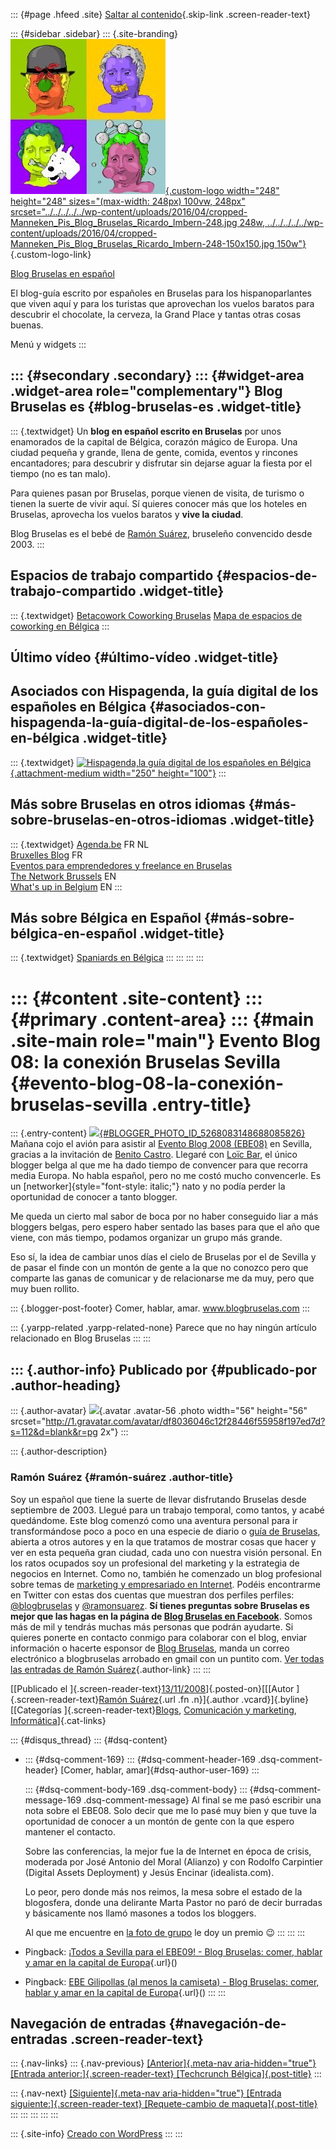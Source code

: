 ::: {#page .hfeed .site}
[Saltar al
contenido](../../../../../index.html?p=173#content){.skip-link
.screen-reader-text}

::: {#sidebar .sidebar}
::: {.site-branding}
[![](../../../../../wp-content/uploads/2016/04/cropped-Manneken_Pis_Blog_Bruselas_Ricardo_Imbern-248.jpg){.custom-logo
width="248" height="248" sizes="(max-width: 248px) 100vw, 248px"
srcset="../../../../../wp-content/uploads/2016/04/cropped-Manneken_Pis_Blog_Bruselas_Ricardo_Imbern-248.jpg 248w, ../../../../../wp-content/uploads/2016/04/cropped-Manneken_Pis_Blog_Bruselas_Ricardo_Imbern-248-150x150.jpg 150w"}](../../../../../index.html){.custom-logo-link}

[Blog Bruselas en español](../../../../../index.html)

El blog-guía escrito por españoles en Bruselas para los hispanoparlantes
que viven aquí y para los turistas que aprovechan los vuelos baratos
para descubrir el chocolate, la cerveza, la Grand Place y tantas otras
cosas buenas.

Menú y widgets
:::

::: {#secondary .secondary}
::: {#widget-area .widget-area role="complementary"}
Blog Bruselas es {#blog-bruselas-es .widget-title}
----------------

::: {.textwidget}
Un **blog en español escrito en Bruselas** por unos enamorados de la
capital de Bélgica, corazón mágico de Europa. Una ciudad pequeña y
grande, llena de gente, comida, eventos y rincones encantadores; para
descubrir y disfrutar sin dejarse aguar la fiesta por el tiempo (no es
tan malo).

Para quienes pasan por Bruselas, porque vienen de visita, de turismo o
tienen la suerte de vivir aquí. Sí quieres conocer más que los hoteles
en Bruselas, aprovecha los vuelos baratos y **vive la ciudad**.

Blog Bruselas es el bebé de [Ramón Suárez](http://www.ramonsuarez.com),
bruseleño convencido desde 2003.
:::

Espacios de trabajo compartido {#espacios-de-trabajo-compartido .widget-title}
------------------------------

::: {.textwidget}
[Betacowork Coworking Bruselas](http://www.betacowork.com) [Mapa de
espacios de coworking en Bélgica](http://coworkingbelgium.com)
:::

Último vídeo {#último-vídeo .widget-title}
------------

Asociados con Hispagenda, la guía digital de los españoles en Bélgica {#asociados-con-hispagenda-la-guía-digital-de-los-españoles-en-bélgica .widget-title}
---------------------------------------------------------------------

::: {.textwidget}
[![Hispagenda,la guía digital de los españoles en
Bélgica](../../../../../wp-content/uploads/2010/04/Hispagenda-250px.gif "Hispagenda, la guía digital de los españoles en Bélgica"){.attachment-medium
width="250" height="100"}](http://www.hispagenda.com)
:::

Más sobre Bruselas en otros idiomas {#más-sobre-bruselas-en-otros-idiomas .widget-title}
-----------------------------------

::: {.textwidget}
[Agenda.be](http://www.agenda.be) FR NL\
[Bruxelles Blog](http://www.bxlblog.be/) FR\
[Eventos para emprendedores y freelance en
Bruselas](http://www.betacowork.com/events/)\
[The Network
Brussels](http://groups.yahoo.com/group/TheNetworkBrussels/) EN\
[What\'s up in Belgium](http://www.whatsupin.be/) EN
:::

Más sobre Bélgica en Español {#más-sobre-bélgica-en-español .widget-title}
----------------------------

::: {.textwidget}
[Spaniards en Bélgica](http://www.spaniards.es/paises/belgica)
:::
:::
:::
:::

::: {#content .site-content}
::: {#primary .content-area}
::: {#main .site-main role="main"}
Evento Blog 08: la conexión Bruselas Sevilla {#evento-blog-08-la-conexión-bruselas-sevilla .entry-title}
============================================

::: {.entry-content}
[![](http://2.bp.blogspot.com/_m9ESRqvSnjc/SRv9tlTGU0I/AAAAAAAABzo/GS-xG_sOLUo/s200/banner.png){#BLOGGER_PHOTO_ID_5268083148688085826}](http://2.bp.blogspot.com/_m9ESRqvSnjc/SRv9tlTGU0I/AAAAAAAABzo/GS-xG_sOLUo/s1600-h/banner.png)\
Mañana cojo el avión para asistir al [Evento Blog 2008
(EBE08)](http://www.eventoblog.com/) en Sevilla, gracias a la invitación
de [Benito Castro](http://comucor.blogspot.com/). Llegaré con [Loïc
Bar](http://www.loicbar.com/), el único blogger belga al que me ha dado
tiempo de convencer para que recorra media Europa. No habla español,
pero no me costó mucho convencerle. Es un
[networker]{style="font-style: italic;"} nato y no podía perder la
oportunidad de conocer a tanto blogger.

Me queda un cierto mal sabor de boca por no haber conseguido liar a más
bloggers belgas, pero espero haber sentado las bases para que el año que
viene, con más tiempo, podamos organizar un grupo más grande.

Eso sí, la idea de cambiar unos días el cielo de Bruselas por el de
Sevilla y de pasar el finde con un montón de gente a la que no conozco
pero que comparte las ganas de comunicar y de relacionarse me da muy,
pero que muy buen rollito.

::: {.blogger-post-footer}
Comer, hablar, amar. www.blogbruselas.com
:::

::: {.yarpp-related .yarpp-related-none}
Parece que no hay ningún artículo relacionado en Blog Bruselas
:::
:::

::: {.author-info}
Publicado por {#publicado-por .author-heading}
-------------

::: {.author-avatar}
![](http://1.gravatar.com/avatar/df8036046c12f28446f55958f197ed7d?s=56&d=blank&r=pg){.avatar
.avatar-56 .photo width="56" height="56"
srcset="http://1.gravatar.com/avatar/df8036046c12f28446f55958f197ed7d?s=112&d=blank&r=pg 2x"}
:::

::: {.author-description}
### Ramón Suárez {#ramón-suárez .author-title}

Soy un español que tiene la suerte de llevar disfrutando Bruselas desde
septiembre de 2003. Llegué para un trabajo temporal, como tantos, y
acabé quedándome. Este blog comenzó como una aventura personal para ir
transformándose poco a poco en una especie de diario o [guía de
Bruselas](../../../../../index.html), abierta a otros autores y en la
que tratamos de mostrar cosas que hacer y ver en esta pequeña gran
ciudad, cada uno con nuestra visión personal. En los ratos ocupados soy
un profesional del marketing y la estrategia de negocios en Internet.
Como no, también he comenzado un blog profesional sobre temas de
[marketing y empresariado en Internet](http://ramonsuarez.com). Podéis
encontrarme en Twitter con estas dos cuentas que muestran dos perfiles
perfiles: [\@blogbruselas](http://twitter.com/blogbruselas) y
[\@ramonsuarez](http://twitter.com/ramonsuarez). **Sí tienes preguntas
sobre Bruselas es mejor que las hagas en la página de [Blog Bruselas en
Facebook](http://www.facebook.com/blogbruselas)**. Somos más de mil y
tendrás muchas más personas que podrán ayudarte. Si quieres ponerte en
contacto conmigo para colaborar con el blog, enviar información o
hacerte esponsor de [Blog Bruselas](../../../../../index.html), manda un
correo electrónico a blogbruselas arrobado en gmail con un puntito com.
[Ver todas las entradas de Ramón
Suárez](../../../../2010/04/30/index.html?author=2){.author-link}
:::
:::

[[Publicado el
]{.screen-reader-text}[13/11/2008](../../../../../index.html?p=173)]{.posted-on}[[[Autor
]{.screen-reader-text}[Ramón
Suárez](../../../../2010/04/30/index.html?author=2){.url .fn
.n}]{.author .vcard}]{.byline}[[Categorías
]{.screen-reader-text}[Blogs](../../../../category/blogs/index.html),
[Comunicación y
marketing](../../../../category/comunicacion-y-marketing/index.html),
[Informática](../../../../category/informatica/index.html)]{.cat-links}

::: {#disqus_thread}
::: {#dsq-content}
-   ::: {#dsq-comment-169}
    ::: {#dsq-comment-header-169 .dsq-comment-header}
    [Comer, hablar, amar]{#dsq-author-user-169}
    :::

    ::: {#dsq-comment-body-169 .dsq-comment-body}
    ::: {#dsq-comment-message-169 .dsq-comment-message}
    Al final se me pasó escribir una nota sobre el EBE08. Solo decir que
    me lo pasé muy bien y que tuve la oportunidad de conocer a un montón
    de gente con la que espero mantener el contacto.

    Sobre las conferencias, la mejor fue la de Internet en época de
    crisis, moderada por José Antonio del Moral (Alianzo) y con Rodolfo
    Carpintier (Digital Assets Deployment) y Jesús Encinar
    (idealista.com).

    Lo peor, pero donde más nos reimos, la mesa sobre el estado de la
    blogosfera, donde una delirante Marta Pastor no paró de decir
    burradas y básicamente nos llamó masones a todos los bloggers.

    Al que me encuentre en [la foto de
    grupo](http://www.flickr.com/photos/victoriano/3034929064/sizes/l/in/photostream/)
    le doy un premio 😉
    :::
    :::
    :::

-   Pingback: [¡Todos a Sevilla para el EBE09! - Blog Bruselas: comer,
    hablar y amar en la capital de
    Europa](http://www.blogbruselas.com/2009/09/todos-a-sevilla-para-el-ebe09.html){.url}()

-   Pingback: [EBE Gilipollas (al menos la camiseta) - Blog Bruselas:
    comer, hablar y amar en la capital de
    Europa](http://www.blogbruselas.com/2009/10/ebe-gilipollas-al-menos-la-camiseta.html){.url}()
:::
:::

Navegación de entradas {#navegación-de-entradas .screen-reader-text}
----------------------

::: {.nav-links}
::: {.nav-previous}
[[Anterior]{.meta-nav aria-hidden="true"} [Entrada
anterior:]{.screen-reader-text} [Techcrunch
Bélgica]{.post-title}](../../../../../index.html?p=172)
:::

::: {.nav-next}
[[Siguiente]{.meta-nav aria-hidden="true"} [Entrada
siguiente:]{.screen-reader-text} [Requete-cambio de
maqueta]{.post-title}](../../../../../index.html?p=174)
:::
:::
:::
:::
:::

::: {.site-info}
[Creado con WordPress](https://es.wordpress.org/)
:::
:::
